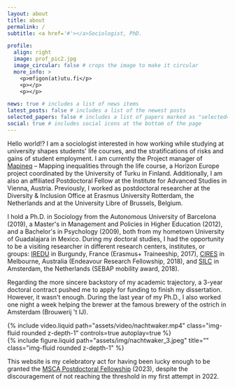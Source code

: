 ```yaml
---
layout: about
title: about
permalink: /
subtitle: <a href='#'></a>Sociologist, PhD.

profile:
  align: right
  image: prof_pic2.jpg
  image_circular: false # crops the image to make it circular
  more_info: >
    <p>mfigon(at)utu.fi</p>
    <p></p>
    <p></p>

news: true # includes a list of news items
latest_posts: false # includes a list of the newest posts
selected_papers: false # includes a list of papers marked as "selected={true}"
social: true # includes social icons at the bottom of the page
---
```


Hello world!? I am a sociologist interested in how working while studying at university shapes students' life courses, and the stratifications of risks and gains of student employment. I am currently the Project manager of [Mapineq](https://mapineq.eu) – Mapping inequalities through the life course, a Horizon Europe project coordinated by the University of Turku in Finland. Additionally, I am also an affiliated Postdoctoral Fellow at the Institute for Advanced Studies in Vienna, Austria. Previously, I worked as postdoctoral researcher at the Diversity & Inclusion Office at Erasmus University Rotterdam, the Netherlands and at the University Libre of Brussels, Belgium.

I hold a Ph.D. in Sociology from the Autonomous University of Barcelona (2019), a Master's in Management and Policies in Higher Education (2012), and a Bachelor's in Psychology (2009), both from my hometown University of Guadalajara in Mexico. During my doctoral studies, I had the opportunity to be a visiting researcher in different research centers, institutes, or groups: [IREDU](https://iredu.u-bourgogne.fr) in Burgundy, France (Erasmus+ Traineeship, 2017), [CIRES](https://www.vu.edu.au/centre-for-international-research-on-education-systems-cires) in Melbourne, Australia (Endeavour Research Fellowship, 2018), and [SILC](https://research.vu.nl/en/organisations/social-inequality-and-the-life-course-silc-2) in Amsterdam, the Netherlands (SEBAP mobility award, 2018).

Regarding the more sincere backstory of my academic trajectory, a 3-year doctoral contract pushed me to apply for funding to finish my dissertation. However, it wasn't enough. During the last year of my Ph.D., I also worked one night a week helping the brewer at the famous brewery of the ostrich in Amsterdam (Brouwerij 't IJ).

<div class="row justify-content-sm-center">
  <div class="col-sm-8 mt-3 mt-md-0">
     {% include video.liquid path="assets/video/nachtwaker.mp4" class="img-fluid rounded z-depth-1" controls=true autoplay=true %}
  </div>
  <div class="col-sm-4 mt-3 mt-md-0">
    {% include figure.liquid path="assets/img/nachtwaker_3.jpeg" title="" class="img-fluid rounded z-depth-1" %}
  </div>
</div>

This website is my celebratory act for having been lucky enough to be granted the [MSCA Postdoctoral Fellowship](https://marie-sklodowska-curie-actions.ec.europa.eu/news/marie-sklodowska-curie-actions-award-eu260-million-to-postdoctoral-researchers-in-2023) (2023), despite the discouragement of not reaching the threshold in my first attempt in 2022. 
